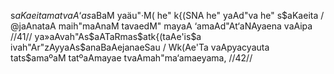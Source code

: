 s$aKaeita matvaA ‘as$aBaM yaäu"·M(
he" k{(SNA he" yaAd"va he" s$aKaeita /
@jaAnataA maih"maAnaM tavaedM"
mayaA ‘amaAd"At‘aNAyaena vaAipa //41//
ya»aAvah"As$aATaRmas$atk{(taAe'is$a
ivah"Ar"zAyyaAs$anaBaAejanaeSau /
Wk(Ae'Ta vaApyacyauta tats$amaºaM
tatºaAmayae tvaAmah"ma‘amaeyama, //42//